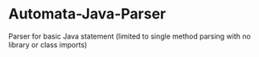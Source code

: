# Automata-Java-Parser
Parser for basic Java statement (limited to single method parsing with no library or class imports)
